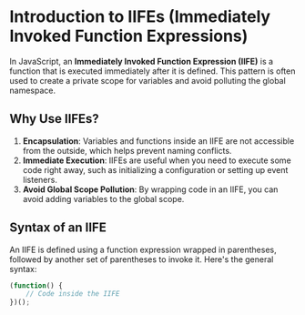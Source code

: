 # Introduction to IIFEs (Immediately Invoked Function Expressions)

In JavaScript, an **Immediately Invoked Function Expression (IIFE)** is a function that is executed immediately after it is defined. This pattern is often used to create a private scope for variables and avoid polluting the global namespace.

## Why Use IIFEs?

1. **Encapsulation**: Variables and functions inside an IIFE are not accessible from the outside, which helps prevent naming conflicts.
2. **Immediate Execution**: IIFEs are useful when you need to execute some code right away, such as initializing a configuration or setting up event listeners.
3. **Avoid Global Scope Pollution**: By wrapping code in an IIFE, you can avoid adding variables to the global scope.

## Syntax of an IIFE

An IIFE is defined using a function expression wrapped in parentheses, followed by another set of parentheses to invoke it. Here's the general syntax:

```javascript
(function() {
    // Code inside the IIFE
})();